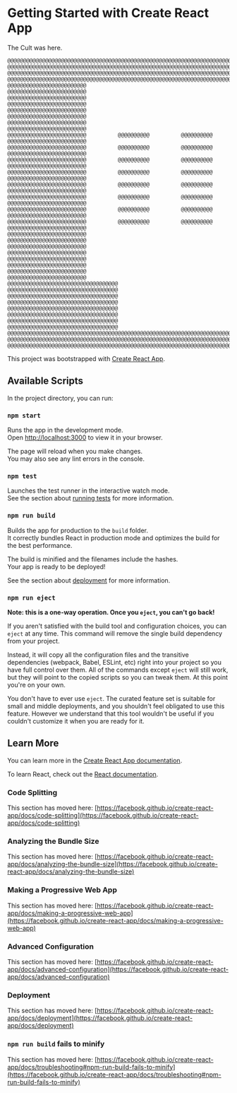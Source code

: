 # Getting Started with Create React App

The Cult was here.

```
@@@@@@@@@@@@@@@@@@@@@@@@@@@@@@@@@@@@@@@@@@@@@@@@@@@@@@@@@@@@@@@@@@@@@@@@@@@@@@@@@@@@@@@@@@@@@@@@@@@@
@@@@@@@@@@@@@@@@@@@@@@@@@@@@@@@@@@@@@@@@@@@@@@@@@@@@@@@@@@@@@@@@@@@@@@@@@@@@@@@@@@@@@@@@@@@@@@@@@@@@
@@@@@@@@@@@@@@@@@@@@@@@@@@@@@@@@@@@@@@@@@@@@@@@@@@@@@@@@@@@@@@@@@@@@@@@@@@@@@@@@@@@@@@@@@@@@@@@@@@@@
@@@@@@@@@@@@@@@@@@@@@@@@@@@@@@@@@@@@@@@@@@@@@@@@@@@@@@@@@@@@@@@@@@@@@@@@@@@@@@@@@@@@@@@@@@@@@@@@@@@@
@@@@@@@@@@@@@@@@@@@@@@@@@                                                  @@@@@@@@@@@@@@@@@@@@@@@@@
@@@@@@@@@@@@@@@@@@@@@@@@@                                                  @@@@@@@@@@@@@@@@@@@@@@@@@
@@@@@@@@@@@@@@@@@@@@@@@@@                                                  @@@@@@@@@@@@@@@@@@@@@@@@@
@@@@@@@@@@@@@@@@@@@@@@@@@                                                  @@@@@@@@@@@@@@@@@@@@@@@@@
@@@@@@@@@@@@@@@@@@@@@@@@@          @@@@@@@@@@          @@@@@@@@@@          @@@@@@@@@@@@@@@@@@@@@@@@@
@@@@@@@@@@@@@@@@@@@@@@@@@          @@@@@@@@@@          @@@@@@@@@@          @@@@@@@@@@@@@@@@@@@@@@@@@
@@@@@@@@@@@@@@@@@@@@@@@@@          @@@@@@@@@@          @@@@@@@@@@          @@@@@@@@@@@@@@@@@@@@@@@@@
@@@@@@@@@@@@@@@@@@@@@@@@@          @@@@@@@@@@          @@@@@@@@@@          @@@@@@@@@@@@@@@@@@@@@@@@@
@@@@@@@@@@@@@@@@@@@@@@@@@          @@@@@@@@@@          @@@@@@@@@@          @@@@@@@@@@@@@@@@@@@@@@@@@
@@@@@@@@@@@@@@@@@@@@@@@@@          @@@@@@@@@@          @@@@@@@@@@          @@@@@@@@@@@@@@@@@@@@@@@@@
@@@@@@@@@@@@@@@@@@@@@@@@@          @@@@@@@@@@          @@@@@@@@@@          @@@@@@@@@@@@@@@@@@@@@@@@@
@@@@@@@@@@@@@@@@@@@@@@@@@          @@@@@@@@@@          @@@@@@@@@@          @@@@@@@@@@@@@@@@@@@@@@@@@
@@@@@@@@@@@@@@@@@@@@@@@@@                                                  @@@@@@@@@@@@@@@@@@@@@@@@@
@@@@@@@@@@@@@@@@@@@@@@@@@                                                  @@@@@@@@@@@@@@@@@@@@@@@@@
@@@@@@@@@@@@@@@@@@@@@@@@@                                                  @@@@@@@@@@@@@@@@@@@@@@@@@
@@@@@@@@@@@@@@@@@@@@@@@@@                                                  @@@@@@@@@@@@@@@@@@@@@@@@@
@@@@@@@@@@@@@@@@@@@@@@@@@@@@@@@@@@@                              @@@@@@@@@@@@@@@@@@@@@@@@@@@@@@@@@@@
@@@@@@@@@@@@@@@@@@@@@@@@@@@@@@@@@@@                              @@@@@@@@@@@@@@@@@@@@@@@@@@@@@@@@@@@
@@@@@@@@@@@@@@@@@@@@@@@@@@@@@@@@@@@                              @@@@@@@@@@@@@@@@@@@@@@@@@@@@@@@@@@@
@@@@@@@@@@@@@@@@@@@@@@@@@@@@@@@@@@@                              @@@@@@@@@@@@@@@@@@@@@@@@@@@@@@@@@@@
@@@@@@@@@@@@@@@@@@@@@@@@@@@@@@@@@@@@@@@@@@@@@@@@@@@@@@@@@@@@@@@@@@@@@@@@@@@@@@@@@@@@@@@@@@@@@@@@@@@@
@@@@@@@@@@@@@@@@@@@@@@@@@@@@@@@@@@@@@@@@@@@@@@@@@@@@@@@@@@@@@@@@@@@@@@@@@@@@@@@@@@@@@@@@@@@@@@@@@@@@
@@@@@@@@@@@@@@@@@@@@@@@@@@@@@@@@@@@@@@@@@@@@@@@@@@@@@@@@@@@@@@@@@@@@@@@@@@@@@@@@@@@@@@@@@@@@@@@@@@@@
```

This project was bootstrapped with [Create React App](https://github.com/facebook/create-react-app).

## Available Scripts

In the project directory, you can run:

### `npm start`

Runs the app in the development mode.\
Open [http://localhost:3000](http://localhost:3000) to view it in your browser.

The page will reload when you make changes.\
You may also see any lint errors in the console.

### `npm test`

Launches the test runner in the interactive watch mode.\
See the section about [running tests](https://facebook.github.io/create-react-app/docs/running-tests) for more information.

### `npm run build`

Builds the app for production to the `build` folder.\
It correctly bundles React in production mode and optimizes the build for the best performance.

The build is minified and the filenames include the hashes.\
Your app is ready to be deployed!

See the section about [deployment](https://facebook.github.io/create-react-app/docs/deployment) for more information.

### `npm run eject`

**Note: this is a one-way operation. Once you `eject`, you can't go back!**

If you aren't satisfied with the build tool and configuration choices, you can `eject` at any time. This command will remove the single build dependency from your project.

Instead, it will copy all the configuration files and the transitive dependencies (webpack, Babel, ESLint, etc) right into your project so you have full control over them. All of the commands except `eject` will still work, but they will point to the copied scripts so you can tweak them. At this point you're on your own.

You don't have to ever use `eject`. The curated feature set is suitable for small and middle deployments, and you shouldn't feel obligated to use this feature. However we understand that this tool wouldn't be useful if you couldn't customize it when you are ready for it.

## Learn More

You can learn more in the [Create React App documentation](https://facebook.github.io/create-react-app/docs/getting-started).

To learn React, check out the [React documentation](https://reactjs.org/).

### Code Splitting

This section has moved here: [https://facebook.github.io/create-react-app/docs/code-splitting](https://facebook.github.io/create-react-app/docs/code-splitting)

### Analyzing the Bundle Size

This section has moved here: [https://facebook.github.io/create-react-app/docs/analyzing-the-bundle-size](https://facebook.github.io/create-react-app/docs/analyzing-the-bundle-size)

### Making a Progressive Web App

This section has moved here: [https://facebook.github.io/create-react-app/docs/making-a-progressive-web-app](https://facebook.github.io/create-react-app/docs/making-a-progressive-web-app)

### Advanced Configuration

This section has moved here: [https://facebook.github.io/create-react-app/docs/advanced-configuration](https://facebook.github.io/create-react-app/docs/advanced-configuration)

### Deployment

This section has moved here: [https://facebook.github.io/create-react-app/docs/deployment](https://facebook.github.io/create-react-app/docs/deployment)

### `npm run build` fails to minify

This section has moved here: [https://facebook.github.io/create-react-app/docs/troubleshooting#npm-run-build-fails-to-minify](https://facebook.github.io/create-react-app/docs/troubleshooting#npm-run-build-fails-to-minify)
